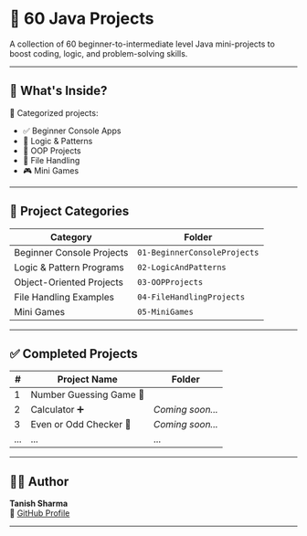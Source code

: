 # 🚀 60 Java Projects

A collection of 60 beginner-to-intermediate level Java mini-projects to boost coding, logic, and problem-solving skills.

---

## 🧠 What's Inside?

📂 Categorized projects:
- ✅ Beginner Console Apps
- 🔢 Logic & Patterns
- 🧱 OOP Projects
- 📁 File Handling
- 🎮 Mini Games

---

## 📁 Project Categories

| Category                    | Folder                      |
|----------------------------|-----------------------------|
| Beginner Console Projects  | `01-BeginnerConsoleProjects` |
| Logic & Pattern Programs   | `02-LogicAndPatterns`        |
| Object-Oriented Projects   | `03-OOPProjects`             |
| File Handling Examples     | `04-FileHandlingProjects`    |
| Mini Games                 | `05-MiniGames`               |

---

## ✅ Completed Projects

| # | Project Name             | Folder |
|---|--------------------------|--------|
| 1 | Number Guessing Game 🎯 |  
| 2 | Calculator ➕            | *Coming soon...* |
| 3 | Even or Odd Checker 🔢  | *Coming soon...* |
| ... | ...                    | ... |

---

## 🧑‍💻 Author

**Tanish Sharma**  
📌 [GitHub Profile](https://github.com/tanishsharma80055)

---

